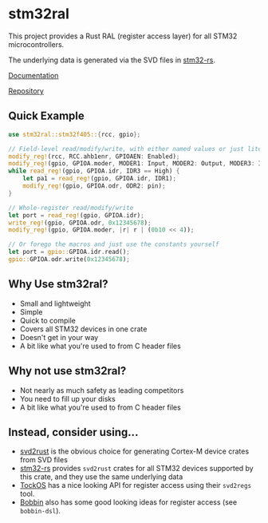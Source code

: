 # stm32ral

This project provides a Rust RAL (register access layer) for all STM32
microcontrollers.

The underlying data is generated via the SVD files in
[stm32-rs](https://github.com/adamgreig/stm32-rs).

[Documentation](https://docs.rs/stm32ral)

[Repository](https://github.com/adamgreig/stm32ral)


## Quick Example

```rust
use stm32ral::stm32f405::{rcc, gpio};

// Field-level read/modify/write, with either named values or just literals
modify_reg!(rcc, RCC.ahb1enr, GPIOAEN: Enabled);
modify_reg!(gpio, GPIOA.moder, MODER1: Input, MODER2: Output, MODER3: Input);
while read_reg!(gpio, GPIOA.idr, IDR3 == High) {
    let pa1 = read_reg!(gpio, GPIOA.idr, IDR1);
    modify_reg!(gpio, GPIOA.odr, ODR2: pin);
}

// Whole-register read/modify/write
let port = read_reg!(gpio, GPIOA.idr);
write_reg!(gpio, GPIOA.odr, 0x12345678);
modify_reg!(gpio, GPIOA.moder, |r| r | (0b10 << 4));

// Or forego the macros and just use the constants yourself
let port = gpio::GPIOA.idr.read();
gpio::GPIOA.odr.write(0x12345678);
```

## Why Use stm32ral?

* Small and lightweight
* Simple
* Quick to compile
* Covers all STM32 devices in one crate
* Doesn't get in your way
* A bit like what you're used to from C header files

## Why not use stm32ral?

* Not nearly as much safety as leading competitors
* You need to fill up your disks
* A bit like what you're used to from C header files

## Instead, consider using...

* [svd2rust](https://github.com/japaric/svd2rust) is the obvious choice for
  generating Cortex-M device crates from SVD files
* [stm32-rs](https://github.com/adamgreig/stm32-rs) provides `svd2rust` crates
  for all STM32 devices supported by this crate, and they use the same
  underlying data
* [TockOS](https://www.tockos.org/blog/2018/mmio-registers/) has a nice looking
  API for register access using their `svd2regs` tool.
* [Bobbin](http://www.bobbin.io/) also has some good looking ideas for register
  access (see `bobbin-dsl`).
